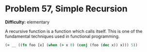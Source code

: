 # Problem 57, Simple Recursion

**Difficulty:** elementary

A recursive function is a function which calls itself. This is one of the fundamental techniques used in functional programming.

```clj
(= __ ((fn foo [x] (when (> x 0) (conj (foo (dec x)) x))) 5))
```
